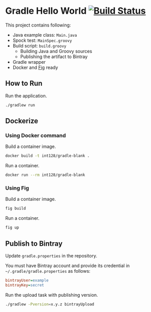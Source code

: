 Gradle Hello World [![Build Status](https://travis-ci.org/int128/gradle-blank.svg?branch=master)](https://travis-ci.org/int128/gradle-blank)
==================

This project contains following:

* Java example class: `Main.java`
* Spock test: `MainSpec.groovy`
* Build script: `build.groovy`
  * Building Java and Groovy sources
  * Publishing the artifact to Bintray
* Gradle wrapper
* Docker and [Fig](http://www.fig.sh) ready


How to Run
----------

Run the application.

```sh
./gradlew run
```


Dockerize
---------

### Using Docker command

Build a container image.

```sh
docker build -t int128/gradle-blank .
```

Run a container.

```sh
docker run --rm int128/gradle-blank
```


### Using Fig

Build a container image.

```sh
fig build
```

Run a container.

```sh
fig up
```


Publish to Bintray
------------------

Update `gradle.properties` in the repository.

You must have Bintray account and provide its credential in `~/.gradle/gradle.properties` as follows:

```ini
bintrayUser=example
bintrayKey=secret
```

Run the upload task with publishing version.

```sh
./gradlew -Pversion=x.y.z bintrayUpload
```

